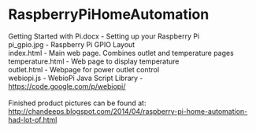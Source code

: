RaspberryPiHomeAutomation
=========================

Getting Started with Pi.docx - Setting up your Raspberry Pi <br>
pi_gpio.jpg - Raspberry Pi GPIO Layout <br>
index.html - Main web page. Combines outlet and temperature pages <br>
temperature.html - Web page to display temperature <br>
outlet.html - Webpage for power outlet control <br>
webiopi.js - WebioPi Java Script Library - https://code.google.com/p/webiopi/ <br>
 <br>
Finished product pictures can be found at: <br>
http://chandeeps.blogspot.com/2014/04/raspberry-pi-home-automation-had-lot-of.html <br>
